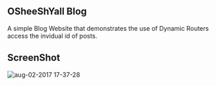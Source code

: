 ## OSheeShYall Blog 

A simple Blog Website that demonstrates the use of Dynamic Routers access the invidual id of posts. 

## ScreenShot

![aug-02-2017 17-37-28](https://user-images.githubusercontent.com/28902787/28898060-56a14b8a-77a9-11e7-8a66-eaa064df8f52.gif)
